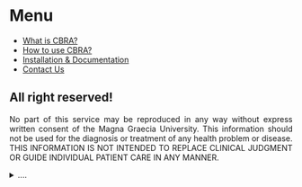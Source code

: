 # Menu
* [What is CBRA?](https://biomeclabunicz.github.io/CBRA/cbra)
* [How to use CBRA?](https://biomeclabunicz.github.io/CBRA/usecbra)
* [Installation & Documentation](https://biomeclabunicz.github.io/CBRA/documentation)
* [Contact Us](https://biomeclabunicz.github.io/CBRA/contactus)

## All right reserved!
<p align="justify">
No part of this service may be reproduced in any way without express written consent of the Magna Graecia University. This information should not be used for the diagnosis or treatment of any health problem or disease. THIS INFORMATION IS NOT INTENDED TO REPLACE CLINICAL JUDGMENT OR GUIDE INDIVIDUAL PATIENT CARE IN ANY MANNER.
</p>
<details><summary>....</summary>
<p>
  <p align="justify">
  All information contained in this software and produced by the Bioengineering Division of the Magna Graecia University (“CBRA”) is provided for educational purposes only. This information should not be used for the diagnosis or treatment of any health problem or disease. THIS INFORMATION IS NOT INTENDED TO REPLACE CLINICAL JUDGMENT OR GUIDE INDIVIDUAL PATIENT CARE IN ANY MANNER.
  </p>
  <p align="justify">
  The User is hereby notified that the information contained herein may not meet the user's needs. The User is advised that, although the information is derived from medical research and literature we cannot guarantee either its correctness, comprehensiveness or currency. The User of this software assumes sole responsibility for any decisions made or actions taken based on the information contained in CBRA.
  </p>
  <p align="justify">
  Neither the Magna Graecia University, the CBRA’s authors nor any other party involved in the preparation, publication or distribution of CBRA shall be liable for any special, consequential, or exemplary damages resulting in whole or part from any User's use of or reliance upon CBRA and the information contained within.
  </p>
  <p align="justify">
  The Magna Graecia University disclaims all warranties regarding such information whether express or implied, including any warranty as to the quality, accuracy, currency or suitability of this information for any particular purpose.
  </p>
</p>
</details>
